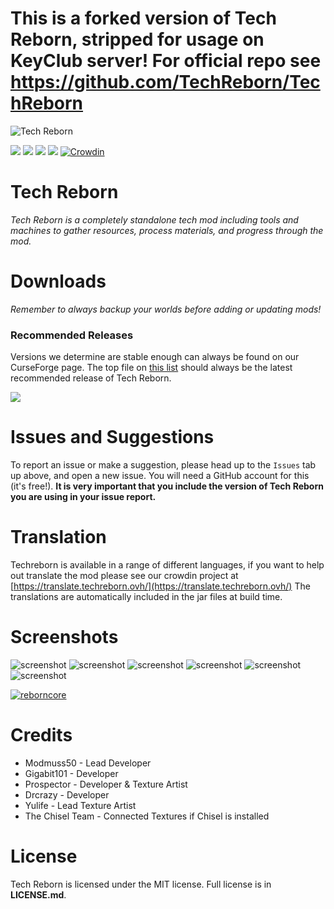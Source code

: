 # This is a forked version of Tech Reborn, stripped for usage on KeyClub server! For official repo see https://github.com/TechReborn/TechReborn

![](https://i.imgur.com/m0y21EK.png "Tech Reborn")

[![](http://cf.way2muchnoise.eu/full_233564_downloads.svg)](https://minecraft.curseforge.com/projects/techreborn) [![](http://cf.way2muchnoise.eu/packs/233564.svg)](https://minecraft.curseforge.com/projects/techreborn) [![](http://cf.way2muchnoise.eu/versions/233564.svg)](https://minecraft.curseforge.com/projects/techreborn) [![](https://img.shields.io/badge/Discord-TeamReborn-738bd7.svg)](https://discord.gg/teamreborn) [![Crowdin](https://d322cqt584bo4o.cloudfront.net/techreborn/localized.svg)](https://translate.techreborn.ovh/project/techreborn)

# Tech Reborn

*Tech Reborn is a completely standalone tech mod including tools and machines to gather resources, process materials, and progress through the mod.*

# Downloads

*Remember to always backup your worlds before adding or updating mods!*

### Recommended Releases
Versions we determine are stable enough can always be found on our CurseForge page. The top file on [this list](http://minecraft.curseforge.com/projects/techreborn/files?sort=releasetype) should always be the latest recommended release of Tech Reborn.

[![](http://cf.way2muchnoise.eu/versions/233564_latest.svg)](https://minecraft.curseforge.com/projects/techreborn)

# Issues and Suggestions

To report an issue or make a suggestion, please head up to the `Issues` tab up above, and open a new issue. You will need a GitHub account for this (it's free!). **It is very important that you include the version of Tech Reborn you are using in your issue report.**

# Translation

Techreborn is available in a range of different languages, if you want to help out translate the mod please see our crowdin project at [https://translate.techreborn.ovh/](https://translate.techreborn.ovh/) The translations are automatically included in the jar files at build time.

# Screenshots

![screenshot](https://i.imgur.com/BW128tX.png)
![screenshot](https://i.imgur.com/4rxbO4Q.png)
![screenshot](https://i.imgur.com/edaGPlL.png)
![screenshot](https://i.imgur.com/kWOxk8I.png)
![screenshot](https://i.imgur.com/ZKC5raQ.png)
![screenshot](https://i.imgur.com/RBCAWgO.png)

[![reborncore](https://i.imgur.com/NcOEWOh.png)](https://minecraft.curseforge.com/projects/reborncore/)

# Credits

* Modmuss50 - Lead Developer
* Gigabit101 - Developer
* Prospector - Developer & Texture Artist
* Drcrazy - Developer
* Yulife - Lead Texture Artist
* The Chisel Team - Connected Textures if Chisel is installed
 
# License

Tech Reborn is licensed under the MIT license. Full license is  in **LICENSE.md**.
